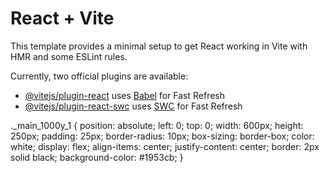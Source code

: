# React + Vite

This template provides a minimal setup to get React working in Vite with HMR and some ESLint rules.

Currently, two official plugins are available:

- [@vitejs/plugin-react](https://github.com/vitejs/vite-plugin-react/blob/main/packages/plugin-react/README.md) uses [Babel](https://babeljs.io/) for Fast Refresh
- [@vitejs/plugin-react-swc](https://github.com/vitejs/vite-plugin-react-swc) uses [SWC](https://swc.rs/) for Fast Refresh

._main_1000y_1 {
    position: absolute;
    left: 0;
    top: 0;
    width: 600px;
    height: 250px;
    padding: 25px;
    border-radius: 10px;
    box-sizing: border-box;
    color: white;
    display: flex;
    align-items: center;
    justify-content: center;
    border: 2px solid black;
    background-color: #1953cb;
}